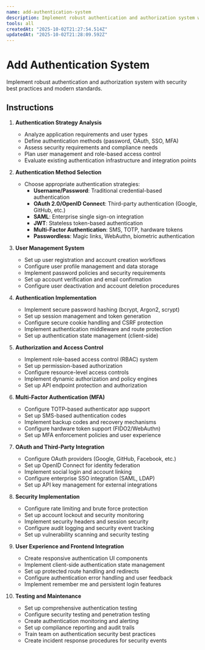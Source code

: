 ```yaml
---
name: add-authentication-system
description: Implement robust authentication and authorization system with security best practices and modern standards
tools: all
createdAt: "2025-10-02T21:27:54.514Z"
updatedAt: "2025-10-02T21:28:09.592Z"
---
```


# Add Authentication System

Implement robust authentication and authorization system with security best practices and modern standards.

## Instructions

1. **Authentication Strategy Analysis**
   - Analyze application requirements and user types
   - Define authentication methods (password, OAuth, SSO, MFA)
   - Assess security requirements and compliance needs
   - Plan user management and role-based access control
   - Evaluate existing authentication infrastructure and integration points

2. **Authentication Method Selection**
   - Choose appropriate authentication strategies:
     - **Username/Password**: Traditional credential-based authentication
     - **OAuth 2.0/OpenID Connect**: Third-party authentication (Google, GitHub, etc.)
     - **SAML**: Enterprise single sign-on integration
     - **JWT**: Stateless token-based authentication
     - **Multi-Factor Authentication**: SMS, TOTP, hardware tokens
     - **Passwordless**: Magic links, WebAuthn, biometric authentication

3. **User Management System**
   - Set up user registration and account creation workflows
   - Configure user profile management and data storage
   - Implement password policies and security requirements
   - Set up account verification and email confirmation
   - Configure user deactivation and account deletion procedures

4. **Authentication Implementation**
   - Implement secure password hashing (bcrypt, Argon2, scrypt)
   - Set up session management and token generation
   - Configure secure cookie handling and CSRF protection
   - Implement authentication middleware and route protection
   - Set up authentication state management (client-side)

5. **Authorization and Access Control**
   - Implement role-based access control (RBAC) system
   - Set up permission-based authorization
   - Configure resource-level access controls
   - Implement dynamic authorization and policy engines
   - Set up API endpoint protection and authorization

6. **Multi-Factor Authentication (MFA)**
   - Configure TOTP-based authenticator app support
   - Set up SMS-based authentication codes
   - Implement backup codes and recovery mechanisms
   - Configure hardware token support (FIDO2/WebAuthn)
   - Set up MFA enforcement policies and user experience

7. **OAuth and Third-Party Integration**
   - Configure OAuth providers (Google, GitHub, Facebook, etc.)
   - Set up OpenID Connect for identity federation
   - Implement social login and account linking
   - Configure enterprise SSO integration (SAML, LDAP)
   - Set up API key management for external integrations

8. **Security Implementation**
   - Configure rate limiting and brute force protection
   - Set up account lockout and security monitoring
   - Implement security headers and session security
   - Configure audit logging and security event tracking
   - Set up vulnerability scanning and security testing

9. **User Experience and Frontend Integration**
   - Create responsive authentication UI components
   - Implement client-side authentication state management
   - Set up protected route handling and redirects
   - Configure authentication error handling and user feedback
   - Implement remember me and persistent login features

10. **Testing and Maintenance**
    - Set up comprehensive authentication testing
    - Configure security testing and penetration testing
    - Create authentication monitoring and alerting
    - Set up compliance reporting and audit trails
    - Train team on authentication security best practices
    - Create incident response procedures for security events
